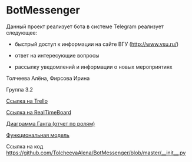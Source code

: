 # BotMessenger

Данный проект реализует бота в системе Telegram реализует следующее:

- быстрый доступ к информации на сайте ВГУ (http://www.vsu.ru/)

- ответ на интересующие вопросы

- рассылку уведомлений и информации о новых мероприятиях

Толчеева Алёна, Фирсова Ирина 

Группа 3.2

[Ссылка на Trello](https://trello.com/b/gSTMakbh/%D0%B1%D0%BE%D1%82-%D0%BC%D0%B5%D1%81%D1%81%D0%B5%D0%BD%D0%B4%D0%B6%D0%B5%D1%80) 

[Ссылка на RealTimeBoard](https://realtimeboard.com/app/board/o9J_kxmfw5E=/) 

[Диаграмма Ганта (отчет по ролям)](https://github.com/TolcheevaAlena/BotMessenger/blob/master/%D0%94%D0%B8%D0%B0%D0%B3%D1%80%D0%B0%D0%BC%D0%BC%D0%B0%20%D0%93%D0%B0%D0%BD%D1%82%D0%B0.pdf)

[Функциональная модель](https://github.com/TolcheevaAlena/BotMessenger/blob/master/%D0%A4%D1%83%D0%BD%D0%BA%D1%86%D0%B8%D0%BE%D0%BD%D0%B0%D0%BB%D1%8C%D0%BD%D0%B0%D1%8F%20%D0%BC%D0%BE%D0%B4%D0%B5%D0%BB%D1%8C.pdf)

Ссылка на код
https://github.com/TolcheevaAlena/BotMessenger/blob/master/__init__.py
